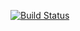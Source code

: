 [![Build Status](https://travis-ci.org/devWayne/httptool.svg?branch=master)](https://travis-ci.org/devWayne/httptool)